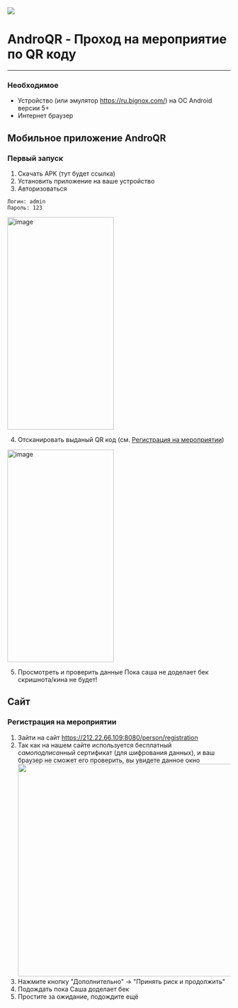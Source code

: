 <img src="https://i.ibb.co/h28txBv/androqr-bg.jpg"/>

# AndroQR - Проход на мероприятие по QR коду
---

### Необходимое
- Устройство (или эмулятор https://ru.bignox.com/) на ОС Android версии 5+
- Интернет браузер

## Мобильное приложение AndroQR
### Первый запуск

1) Скачать APK (тут будет ссылка)
2) Установить приложение на ваше устройство
3) Авторизоваться
```YML
Логин: admin
Пароль: 123
```



<img src="https://i.ibb.co/F7bHmJv/image.png" alt="image" width=240px height=480px></img>

4) Отсканировать выданый QR код (см. [Регистрация на мероприятии](#регистрация-на-мероприятии))

<img src="https://i.ibb.co/HH018n5/photo-2021-04-08-22-12-06.jpg" alt="image" width=240px height=480px></img>

5) Просмотреть и проверить данные
Пока саша не доделает бек скришнота/кина не будет!

## Сайт 
### Регистрация на мероприятии
1. Зайти на сайт https://212.22.66.109:8080/person/registration
2. Так как на нашем сайте используется бесплатный *самоподписанный* сертификат (для шифрования данных), и ваш браузер не сможет его проверить, вы увидете данное окно
<img src="https://i.ibb.co/71ZpSWQ/image.png" width=860px height=480px></img>
3. Нажмите кнопку "Дополнительно" -> "Принять риск и продолжить"
4. Подождать пока Саша доделает бек
5. Простите за ожидание, подождите ещё
 

